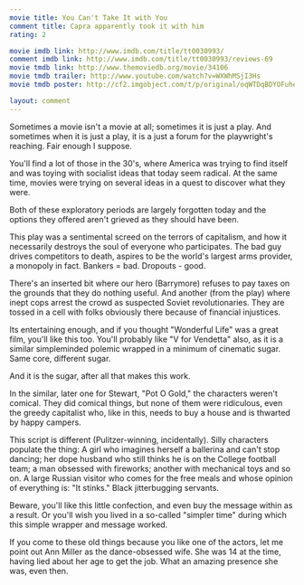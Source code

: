 ```yaml
---
movie title: You Can't Take It with You
comment title: Capra apparently took it with him
rating: 2

movie imdb link: http://www.imdb.com/title/tt0030993/
comment imdb link: http://www.imdb.com/title/tt0030993/reviews-69
movie tmdb link: http://www.themoviedb.org/movie/34106
movie tmdb trailer: http://www.youtube.com/watch?v=WXWhMSjI3Hs
movie tmdb poster: http://cf2.imgobject.com/t/p/original/oqWTDqBDYOFuheepreZ1zvBLVhd.jpg

layout: comment
---
```


Sometimes a movie isn't a movie at all; sometimes it is just a play. And sometimes when it is just a play, it is a just a forum for the playwright's reaching. Fair enough I suppose.

You'll find a lot of those in the 30's, where America was trying to find itself and was toying with socialist ideas that today seem radical. At the same time, movies were trying on several ideas in a quest to discover what they were.

Both of these exploratory periods are largely forgotten today and the options they offered aren't grieved as they should have been.

This play was a sentimental screed on the terrors of capitalism, and how it necessarily destroys the soul of everyone who participates. The bad guy drives competitors to death, aspires to be the world's largest arms provider, a monopoly in fact. Bankers = bad. Dropouts - good.

There's an inserted bit where our hero (Barrymore) refuses to pay taxes on the grounds that they do nothing useful. And another (from the play) where inept cops arrest the crowd as suspected Soviet revolutionaries. They are tossed in a cell with folks obviously there because of financial injustices.

Its entertaining enough, and if you thought "Wonderful Life" was a great film, you'll like this too. You'll probably like "V for Vendetta" also, as it is a similar simpleminded polemic wrapped in a minimum of cinematic sugar. Same core, different sugar.

And it is the sugar, after all that makes this work.

In the similar, later one for Stewart, "Pot O Gold," the characters weren't comical. They did comical things, but none of them were ridiculous, even the greedy capitalist who, like in this, needs to buy a house and is thwarted by happy campers.

This script is different (Pulitzer-winning, incidentally). Silly characters populate the thing: A girl who imagines herself a ballerina and can't stop dancing; her dope husband who still thinks he is on the College football team; a man obsessed with fireworks; another with mechanical toys and so on. A large Russian visitor who comes for the free meals and whose opinion of everything is: "It stinks." Black jitterbugging servants.

Beware, you'll like this little confection, and even buy the message within as a result. Or you'll wish you lived in a so-called "simpler time" during which this simple wrapper and message worked.

If you come to these old things because you like one of the actors, let me point out Ann Miller as the dance-obsessed wife. She was 14 at the time, having lied about her age to get the job. What an amazing presence she was, even then.
